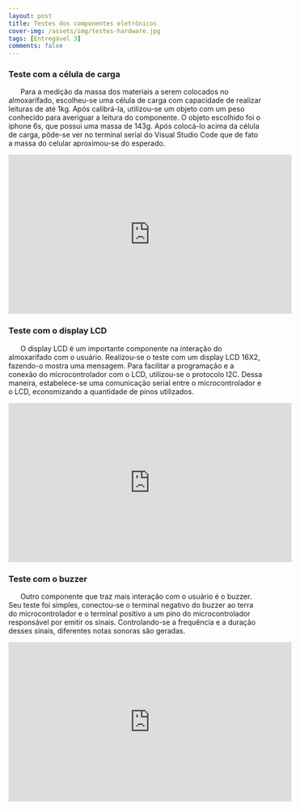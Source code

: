 ```yaml
---
layout: post
title: Testes dos componentes eletrônicos
cover-img: /assets/img/testes-hardware.jpg
tags: [Entregável 3]
comments: false
---
```


### Teste com a célula de carga

&nbsp;&nbsp;&nbsp;&nbsp;&nbsp;&nbsp;Para a medição da massa dos materiais a serem colocados no almoxarifado, escolheu-se uma
célula de carga com capacidade de realizar
leituras de até 1kg. Após calibrá-la, utilizou-se um objeto com um peso conhecido para averiguar a leitura do componente. O objeto
escolhido foi o iphone 6s, que possui uma massa de 143g. Após colocá-lo acima da célula de carga, pôde-se ver no terminal serial do Visual
Studio Code que de fato a massa do celular aproximou-se do esperado.

<iframe class="center" width="560" height="315" src="https://www.youtube.com/embed/Ajj7YRJuhP4" title="YouTube video player" 
frameborder="0" allow="accelerometer; autoplay; clipboard-write; encrypted-media; gyroscope; picture-in-picture" 
allowfullscreen></iframe>

### Teste com o display LCD

&nbsp;&nbsp;&nbsp;&nbsp;&nbsp;&nbsp;O display LCD é um importante componente na interação do almoxarifado com o usuário.
Realizou-se o teste com um display LCD 16X2, fazendo-o mostra uma mensagem. Para facilitar a programação e a conexão do
microcontrolador com o LCD, utilizou-se o protocolo I2C. Dessa maneira, estabelece-se uma comunicação serial entre o microcontrolador
e o LCD, economizando a quantidade de pinos utilizados.

<iframe class="center" width="560" height="315" src="https://www.youtube.com/embed/UnSiz0D8JMI" title="YouTube video player"
frameborder="0" allow="accelerometer; autoplay; clipboard-write; encrypted-media; gyroscope; picture-in-picture"
allowfullscreen></iframe>

### Teste com o buzzer

&nbsp;&nbsp;&nbsp;&nbsp;&nbsp;&nbsp;Outro componente que traz mais interação com o usuário é o buzzer. Seu teste foi simples, conectou-se
o terminal negativo do buzzer ao terra do microcontrolador e o terminal positivo a um pino do microcontrolador responsável por emitir os
sinais. Controlando-se a frequência e a duração desses sinais, diferentes notas sonoras são geradas.

<iframe class="center" width="560" height="315" src="https://www.youtube.com/embed/zysUuyP_YAs" title="YouTube video player"
frameborder="0" allow="accelerometer; autoplay; clipboard-write; encrypted-media; gyroscope; picture-in-picture" 
allowfullscreen></iframe>
                                                                                                                
                                                                                                              
